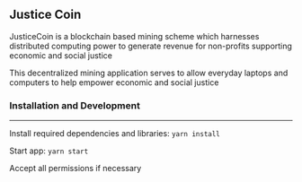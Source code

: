 ## Justice Coin

JusticeCoin is a blockchain based mining scheme which harnesses distributed computing power to generate revenue for non-profits supporting economic and social justice

This decentralized mining application serves to allow everyday laptops and computers to help empower economic and social justice

### Installation and Development
--------------------------------
Install required dependencies and libraries:
```yarn install```

Start app:
```yarn start```

Accept all permissions if necessary
